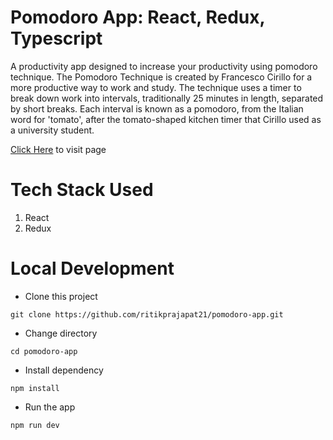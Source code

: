 # Pomodoro App: React, Redux, Typescript

A productivity app designed to increase your productivity using pomodoro technique. The Pomodoro Technique is created by Francesco Cirillo for a more productive way to work and study. The technique uses a timer to break down work into intervals, traditionally 25 minutes in length, separated by short breaks. Each interval is known as a pomodoro, from the Italian word for 'tomato', after the tomato-shaped kitchen timer that Cirillo used as a university student.

[Click Here](https://ritikprajapat21.github.io/pomodoro-app/) to visit page

# Tech Stack Used

1. React
2. Redux

# Local Development

- Clone this project

```
git clone https://github.com/ritikprajapat21/pomodoro-app.git
```

- Change directory

```
cd pomodoro-app
```

- Install dependency

```
npm install
```

- Run the app

```
npm run dev
```
